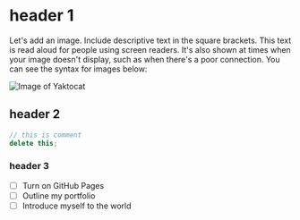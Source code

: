 # header 1

Let's add an image. Include descriptive text in the square brackets. This text is read aloud for people using screen readers. It's also shown at times when your image doesn't display, such as when there's a poor connection. You can see the syntax for images below:

![Image of Yaktocat](https://octodex.github.com/images/yaktocat.png)

## header 2

```c++
// this is comment
delete this;
```

### header 3

- [ ] Turn on GitHub Pages
- [ ] Outline my portfolio
- [ ] Introduce myself to the world
